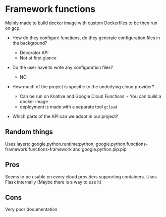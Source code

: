 # Framework functions

Mainly made to build docker image with custom Dockerfiles to be then run on gcp.

- How do they configure functions, do they generate configuration files in the background?
  - Decorator API
  - Not at first glance

- Do the user have to write any configuration files?
  - NO

- How much of the project is specific to the underlying cloud provider?
  - Can be run on Knative and Google Cloud Functions + You can build a docker image
  - deployment is made with a separate tool `gcloud`

- Which parts of the API can we adopt in our project?

## Random things

Uses layers: google.python.runtime:python, google.python.functions-framework:functions-framework and google.python.pip:pip

## Pros

Seems to be usable on every cloud providers supporting containers.
Uses Flask internally (Maybe there is a way to use it)

## Cons

Very poor documentation
